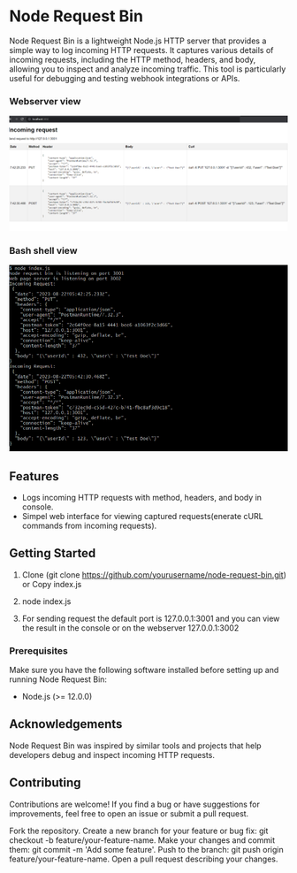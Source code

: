 # Node Request Bin

Node Request Bin is a lightweight Node.js HTTP server that provides a simple way to log incoming HTTP requests. It captures various details of incoming requests, including the HTTP method, headers, and body, allowing you to inspect and analyze incoming traffic. This tool is particularly useful for debugging and testing webhook integrations or APIs.

### Webserver view
![Node Request Bin Screenshot](Demo.png)
### Bash shell view
![Node Request Bin Screenshot](Demo2.png)

## Features

- Logs incoming HTTP requests with method, headers, and body in console.
- Simpel web interface for viewing captured requests(enerate cURL commands from incoming requests).
 
## Getting Started

1. Clone (git clone https://github.com/yourusername/node-request-bin.git) or Copy index.js

2. node index.js

3. For sending request the default port is 127.0.0.1:3001 and you can view the result in the console or on the webserver 127.0.0.1:3002

### Prerequisites

Make sure you have the following software installed before setting up and running Node Request Bin:

- Node.js (>= 12.0.0) 

 ## Acknowledgements
Node Request Bin was inspired by similar tools and projects that help developers debug and inspect incoming HTTP requests.

## Contributing
Contributions are welcome! If you find a bug or have suggestions for improvements, feel free to open an issue or submit a pull request.

Fork the repository.
Create a new branch for your feature or bug fix: git checkout -b feature/your-feature-name.
Make your changes and commit them: git commit -m 'Add some feature'.
Push to the branch: git push origin feature/your-feature-name.
Open a pull request describing your changes.
